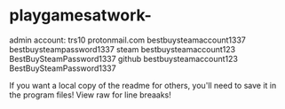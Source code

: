 # playgamesatwork-

admin account:
trs10
protonmail.com
bestbuysteamaccount1337
bestbuysteampassword1337
steam
bestbuysteamaccount123
BestBuySteamPassword1337
github
bestbuysteamaccount123
BestBuySteamPassword1337


If you want a local copy of the readme for others, you'll need to save it in the program files!
View raw for line breaaks! 

